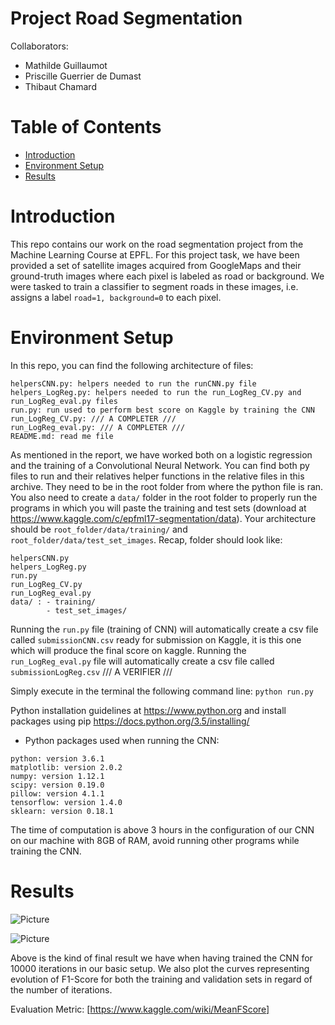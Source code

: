 # Project Road Segmentation

Collaborators:

- Mathilde Guillaumot 
- Priscille Guerrier de Dumast
- Thibaut Chamard

# Table of Contents

* [Introduction](#introduction)
* [Environment Setup](#setup)
* [Results](#results)

# <a name="introduction"></a>Introduction
This repo contains our work on the road segmentation project from the Machine Learning Course at EPFL. 
For this project task, we have been provided a set of satellite images acquired from GoogleMaps and their ground-truth images where each pixel is labeled as road or background. 
We were tasked to train a classifier to segment roads in these images, i.e. assigns a label `road=1, background=0` to each pixel.

# <a name="setup"></a>Environment Setup
In this repo, you can find the following architecture of files:
```
helpersCNN.py: helpers needed to run the runCNN.py file
helpers_LogReg.py: helpers needed to run the run_LogReg_CV.py and run_LogReg_eval.py files
run.py: run used to perform best score on Kaggle by training the CNN
run_LogReg_CV.py: /// A COMPLETER ///
run_LogReg_eval.py: /// A COMPLETER ///
README.md: read me file
```

As mentioned in the report, we have worked both on a logistic regression and the training of a Convolutional Neural Network. 
You can find both py files to run and their relatives helper functions in the relative files in this archive.
They need to be in the root folder from where the python file is ran. You also need to create a `data/` folder in the root folder to properly run the programs in which you will paste the training and test sets (download at https://www.kaggle.com/c/epfml17-segmentation/data). Your architecture should be `root_folder/data/training/` and `root_folder/data/test_set_images`.
Recap, folder should look like:
```
helpersCNN.py
helpers_LogReg.py
run.py
run_LogReg_CV.py
run_LogReg_eval.py
data/ : - training/
        - test_set_images/
```
Running the `run.py` file (training of CNN) will automatically create a csv file called `submissionCNN.csv` ready for submission on Kaggle, it is this one which will produce the final score on kaggle.
Running the `run_LogReg_eval.py` file will automatically create a csv file called `submissionLogReg.csv` /// A VERIFIER ///

Simply execute in the terminal the following command line: `python run.py`

Python installation guidelines at https://www.python.org and install packages using pip https://docs.python.org/3.5/installing/
* Python packages used when running the CNN:

```
python: version 3.6.1
matplotlib: version 2.0.2
numpy: version 1.12.1
scipy: version 0.19.0
pillow: version 4.1.1
tensorflow: version 1.4.0
sklearn: version 0.18.1
```
 
The time of computation is above 3 hours in the configuration of our CNN on our machine with 8GB of RAM, avoid running other programs while training the CNN.

# <a name="results"></a>Results

![Picture](https://github.com/pdedumast/ML_project2/blob/master/display/results_CNN.png)

![Picture](https://github.com/pdedumast/ML_project2/blob/master/display/f1scores_CNN.png)

Above is the kind of final result we have when having trained the CNN for 10000 iterations in our basic setup. We also plot the curves representing evolution of F1-Score for both the training and validation sets in regard of the number of iterations.


Evaluation Metric:
 [https://www.kaggle.com/wiki/MeanFScore]
